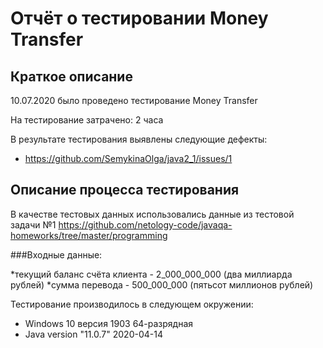 # Отчёт о тестировании Money Transfer

## Краткое описание

10.07.2020 было проведено тестирование Money Transfer

На тестирование затрачено: 2 часа

В результате тестирования выявлены следующие дефекты:
* https://github.com/SemykinaOlga/java2_1/issues/1


## Описание процесса тестирования

В качестве тестовых данных использовались данные из тестовой задачи №1 https://github.com/netology-code/javaqa-homeworks/tree/master/programming

###Входные данные:

*текущий баланс счёта клиента - 2_000_000_000 (два миллиарда рублей)
*сумма перевода - 500_000_000 (пятьсот миллионов рублей)


Тестирование производилось в следующем окружении:
* Windows 10 версия 1903 64-разрядная
* Java version "11.0.7" 2020-04-14

